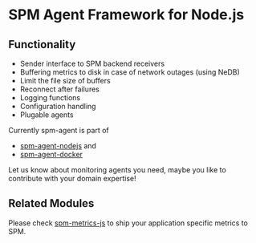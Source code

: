 # SPM Agent Framework for Node.js

## Functionality
- Sender interface to SPM backend receivers
- Buffering metrics to disk in case of network outages (using NeDB)
- Limit the file size of buffers 
- Reconnect after failures
- Logging functions 
- Configuration handling 
- Plugable agents

Currently spm-agent is part of 
-  [spm-agent-nodejs](https://github.com/sematext/spm-agent-nodejs) and 
-  [spm-agent-docker](https://github.com/sematext/spm-agent-docker) 

Let us know about monitoring agents you need, maybe you like to contribute with your domain expertise!

## Related Modules
Please check [spm-metrics-js](https://github.com/sematext/spm-metrics-js) to ship your application specific metrics to SPM. 

 
